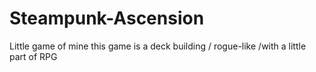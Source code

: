 # Steampunk-Ascension
Little game of mine
this game is a deck building / rogue-like /with a little part of RPG
